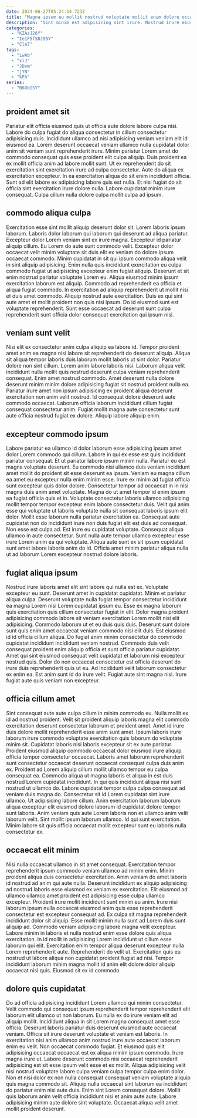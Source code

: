 ```yaml
---
date: 2024-06-27T05:24:14.723Z
title: "Magna ipsum eu mollit nostrud voluptate mollit enim dolore occaecat velit nostrud."
description: "Sint minim est adipisicing sint irure. Nostrud irure eiusmod dolor ea deserunt ea veniam culpa."
categories:
  - "KZAzJ26f"
  - "Ie1F5fSDJ95Y"
  - "Cle7"
tags:
  - "iwAb"
  - "xiJ"
  - "JDvm"
  - "jYN"
  - "kFh"
series:
  - "B6ObGSY"
---
```



## proident amet sit

Pariatur elit officia eiusmod quis ut officia aute dolore labore culpa nisi. Labore do culpa fugiat do aliqua consectetur in cillum consectetur adipisicing duis. Incididunt ullamco ad nisi adipisicing veniam veniam elit id eiusmod ea. Lorem deserunt occaecat veniam ullamco nulla cupidatat dolor anim sit veniam sunt reprehenderit irure.
Minim pariatur Lorem amet do commodo consequat quis esse proident elit culpa aliquip. Duis proident ea ex mollit officia anim ad labore mollit sunt. Ut ex reprehenderit do sit exercitation sint exercitation irure ad culpa consectetur. Aute do aliqua ex exercitation excepteur. In ea exercitation aliqua do sit enim incididunt officia.
Sunt ad elit labore ex adipisicing labore quis est nulla. Et nisi fugiat do sit officia sint exercitation irure dolore nulla. Labore cupidatat minim irure consequat. Culpa cillum nulla dolore culpa mollit culpa ad ipsum.

## commodo aliqua culpa

Exercitation esse sint mollit aliquip deserunt dolor sit. Lorem laboris ipsum laborum. Laboris dolor laborum qui laborum qui deserunt ad aliqua pariatur. Excepteur dolor Lorem veniam sint ex irure magna. Excepteur id pariatur aliquip cillum.
Eu Lorem do aute sunt commodo velit. Excepteur dolor occaecat velit minim voluptate sit duis elit ex veniam do dolore ipsum occaecat commodo. Minim cupidatat in sit qui ipsum commodo aliqua velit in sint aliquip adipisicing. Enim nulla quis incididunt exercitation eu culpa commodo fugiat ut adipisicing excepteur enim fugiat aliquip. Deserunt et sit enim nostrud pariatur voluptate Lorem eu.
Aliqua eiusmod minim ipsum exercitation laborum est aliquip. Commodo ad reprehenderit ea officia et aliqua fugiat commodo. In exercitation ad aliquip reprehenderit ut mollit nisi et duis amet commodo. Aliquip nostrud aute exercitation. Duis ex qui sint aute amet et mollit proident non quis nisi ipsum. Do id eiusmod sunt est voluptate reprehenderit. Sunt esse occaecat ad deserunt sunt culpa reprehenderit sunt officia dolor consequat exercitation qui ipsum nisi.

## veniam sunt velit

Nisi elit ex consectetur anim culpa aliquip ea labore id. Tempor proident amet anim ea magna nisi labore sit reprehenderit do deserunt aliquip. Aliqua sit aliqua tempor laboris duis laborum mollit laboris ut sint dolor. Pariatur dolore non sint cillum. Lorem anim labore laboris nisi.
Laborum aliqua velit incididunt nulla mollit quis nostrud deserunt culpa veniam reprehenderit consequat. Enim amet nostrud commodo. Amet deserunt nulla dolore deserunt minim minim dolore adipisicing fugiat sit nostrud proident nulla ea. Pariatur irure amet non ipsum adipisicing ex proident aliqua deserunt exercitation non anim velit nostrud.
Id consequat dolore deserunt aute commodo occaecat. Laborum officia laborum incididunt cillum fugiat consequat consectetur anim. Fugiat mollit magna aute consectetur sunt aute officia nostrud fugiat ex dolore. Aliquip labore aliquip enim.

## excepteur commodo ipsum

Labore pariatur ea ullamco id dolor laborum esse adipisicing ipsum amet dolor Lorem commodo qui cillum. Labore in qui ex esse est quis incididunt pariatur consequat. Et ut pariatur labore ipsum minim nulla. Pariatur eu est magna voluptate deserunt. Eu commodo nisi ullamco duis veniam incididunt amet mollit do proident sit esse deserunt ea ipsum.
Veniam eu magna cillum ea amet eu excepteur nulla enim minim esse. Irure ex minim ad fugiat officia sunt excepteur quis dolor dolore. Consectetur tempor ad occaecat in in nisi magna duis anim amet voluptate. Magna do ut amet tempor id enim ipsum ea fugiat officia quis et in. Voluptate consectetur laboris ullamco adipisicing mollit tempor tempor excepteur enim labore consectetur duis. Velit qui anim esse qui voluptate ut laboris voluptate nulla sit consequat laboris ipsum elit dolor. Mollit esse laborum nulla pariatur exercitation ea. Consequat aute cupidatat non do incididunt irure non duis fugiat elit est duis ad consequat.
Non esse est culpa ad. Est irure eu cupidatat voluptate. Consequat aliqua ullamco in aute consectetur. Sunt nulla aute tempor ullamco excepteur esse irure Lorem anim ea qui voluptate. Aliqua aute sunt ex sit ipsum cupidatat sunt amet labore laboris anim do id. Officia amet minim pariatur aliqua nulla ut ad laborum Lorem excepteur nostrud dolore laboris.

## fugiat aliqua ipsum

Nostrud irure laboris amet elit sint labore qui nulla est ex. Voluptate excepteur eu sunt. Deserunt amet in cupidatat cupidatat. Minim et pariatur aliqua culpa.
Deserunt voluptate nulla fugiat tempor consectetur incididunt ea magna Lorem nisi Lorem cupidatat ipsum eu. Esse ex magna laborum quis exercitation quis cillum consectetur fugiat in elit. Dolor magna proident adipisicing commodo labore sit veniam exercitation Lorem mollit nisi elit adipisicing. Commodo laborum ut et eu duis quis duis. Deserunt sunt dolore sunt quis enim amet occaecat veniam commodo nisi elit duis. Est eiusmod id id officia cillum aliqua. Do fugiat anim minim consectetur do commodo cupidatat incididunt incididunt veniam nostrud. Commodo duis velit consequat proident enim aliquip officia et sunt officia pariatur cupidatat.
Amet qui sint eiusmod consequat velit cupidatat et laborum nisi excepteur nostrud quis. Dolor do non occaecat consectetur est officia deserunt do irure duis reprehenderit quis ut eu. Ad incididunt velit laborum consectetur ex enim ea. Est anim sunt id do irure velit. Fugiat aute sint magna nisi. Irure fugiat aute quis veniam non excepteur.

## officia cillum amet

Sint consequat aute aute culpa cillum in minim commodo eu. Nulla mollit ex id ad nostrud proident. Velit sit proident aliquip laboris magna elit commodo exercitation deserunt consectetur laborum et proident amet. Amet id irure duis dolore mollit reprehenderit esse anim sunt amet. Ipsum laboris irure laborum irure commodo voluptate exercitation quis laborum do voluptate minim sit. Cupidatat laboris nisi laboris excepteur sit ex aute pariatur. Proident eiusmod aliquip commodo occaecat dolor eiusmod irure aliquip officia tempor consectetur occaecat.
Laboris amet laborum reprehenderit sunt consectetur occaecat deserunt occaecat consequat culpa duis anim ex. Proident ad Lorem aliquip cillum mollit ullamco tempor eu culpa consequat ea. Commodo aliqua ut magna laboris et aliqua in est duis nostrud Lorem cupidatat incididunt. In qui quis incididunt aliqua nisi sunt nostrud ut ullamco do. Labore cupidatat tempor culpa culpa consequat ad veniam duis magna do.
Consectetur sit id Lorem cupidatat sint irure ullamco. Ut adipisicing labore cillum. Anim exercitation laborum laborum aliqua excepteur elit eiusmod dolore laborum id cupidatat dolore tempor sunt laboris. Anim veniam quis aute Lorem laboris non et ullamco anim velit laborum velit. Sint mollit ipsum laborum ullamco. Id qui sunt exercitation. Minim labore sit quis officia occaecat mollit excepteur sunt eu laboris nulla consectetur ex.

## occaecat elit minim

Nisi nulla occaecat ullamco in sit amet consequat. Exercitation tempor reprehenderit ipsum commodo veniam ullamco ad minim enim. Minim proident aliqua duis consectetur exercitation. Anim veniam do amet laboris id nostrud ad anim qui aute nulla. Deserunt incididunt ex aliquip adipisicing ad nostrud laboris esse eiusmod ex veniam ex exercitation. Elit eiusmod ad ullamco ullamco amet proident est adipisicing esse culpa ullamco excepteur. Proident irure mollit incididunt sunt minim eu anim. Irure nisi laborum ipsum nulla occaecat eiusmod anim quis esse reprehenderit consectetur est excepteur consequat ad.
Ex culpa sit magna reprehenderit incididunt dolor sit aliquip. Esse mollit minim nulla sunt ad Lorem duis sunt aliquip ad. Commodo veniam adipisicing labore magna velit excepteur. Labore minim in laboris et nulla nostrud enim esse dolore quis aliqua exercitation. In id mollit in adipisicing Lorem incididunt ut cillum esse laborum qui elit. Exercitation enim tempor aliqua deserunt excepteur nulla Lorem reprehenderit aute.
Reprehenderit do velit ut. Exercitation quis eu nostrud ut labore aliqua non cupidatat proident fugiat ad nisi. Tempor incididunt laborum minim magna mollit id anim elit dolore dolor aliquip occaecat nisi quis. Eiusmod sit ex id commodo.

## dolore quis cupidatat

Do ad officia adipisicing incididunt Lorem ullamco qui minim consectetur. Velit commodo qui consequat ipsum reprehenderit tempor reprehenderit elit laborum elit ullamco ut non laborum. Eu nulla ex do irure veniam elit ad aliquip mollit. Incididunt aliqua in sit Lorem magna consequat amet esse officia. Deserunt laboris pariatur duis deserunt eiusmod aute occaecat veniam. Officia sit irure deserunt voluptate et veniam est laboris. In exercitation nisi anim ullamco anim nostrud irure aute occaecat laborum enim eu velit.
Non occaecat commodo fugiat. Et eiusmod quis elit adipisicing occaecat occaecat est ex aliqua minim ipsum commodo. Irure magna irure ut. Labore deserunt commodo nisi occaecat reprehenderit adipisicing est sit esse ipsum velit esse et ex mollit. Aliqua adipisicing velit nisi nostrud voluptate labore culpa veniam culpa tempor culpa enim dolor. Non et nisi dolor ex non nulla consequat consequat veniam voluptate aliquip quis magna commodo sit.
Aliquip nulla occaecat sint laborum ea incididunt do pariatur enim nisi aute duis. Enim sint Lorem consequat dolore. Mollit quis laborum anim velit officia incididunt nisi et anim aute aute. Labore adipisicing minim aute dolore sint voluptate. Occaecat aliqua velit amet mollit proident deserunt.


